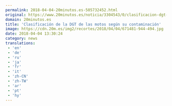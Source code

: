 ```yaml
---
permalink: 2018-04-04-20minutos.es-505732452.html
original: https://www.20minutos.es/noticia/3304543/0/clasificacion-dgt-motos-contaminacion/
domain: 20minutos.es
title: 'Clasificación de la DGT de las motos según su contaminación'
image: https://cdn.20m.es/img2/recortes/2018/04/04/671481-944-494.jpg
date: 2018-04-04 13:30:24
category: news
translations: 
 - 'en'
 - 'de'
 - 'ru'
 - 'ja'
 - 'fr'
 - 'it'
 - 'zh-CN'
 - 'zh-TW'
 - 'ar'
 - 'pt'
 - 'hy'
---
```


